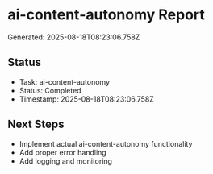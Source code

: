 # ai-content-autonomy Report

Generated: 2025-08-18T08:23:06.758Z

## Status
- Task: ai-content-autonomy
- Status: Completed
- Timestamp: 2025-08-18T08:23:06.758Z

## Next Steps
- Implement actual ai-content-autonomy functionality
- Add proper error handling
- Add logging and monitoring
